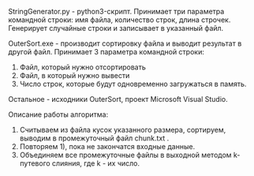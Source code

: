 StringGenerator.py - python3-скрипт. Принимает три параметра командной строки: имя файла, количество строк, длина строчек. Генерирует случайные строки и записывает в указанный файл.

OuterSort.exe - производит сортировку файла и выводит результат в другой файл. Принимает 3 параметра командной строки:
1) Файл, который нужно отсортировать
2) Файл, в который нужно вывести
3) Число строк, которые будут одновременно загружаться в память. 

Остальное - исходники OuterSort, проект Microsoft Visual Studio.


Описание работы алгоритма: 
1) Считываем из файла кусок указанного размера, сортируем, выводим в промежуточный файл chunk<N>.txt .
2) Повторяем 1), пока не закончатся входные данные.
3) Объединяем все промежуточные файлы в выходной методом k-путевого слияния, где k - их число.
